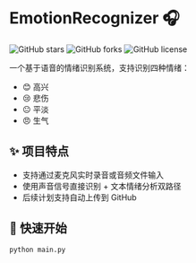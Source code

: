 # EmotionRecognizer 🎧
![GitHub stars](https://img.shields.io/github/stars/WonderSpMac/EmotionRecognizer)
![GitHub forks](https://img.shields.io/github/forks/WonderSpMac/EmotionRecognizer)
![GitHub license](https://img.shields.io/github/license/WonderSpMac/EmotionRecognizer)

一个基于语音的情绪识别系统，支持识别四种情绪：

- 😊 高兴
- 😢 悲伤
- 😐 平淡
- 😠 生气

## ✨ 项目特点

- 支持通过麦克风实时录音或音频文件输入
- 使用声音信号直接识别 + 文本情绪分析双路径
- 后续计划支持自动上传到 GitHub

## 🚀 快速开始

```bash
python main.py

